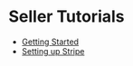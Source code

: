 # Seller Tutorials

 * [Getting Started](sellers/firststeps.md)
 * [Setting up Stripe](sellers/stripesetup.md)

